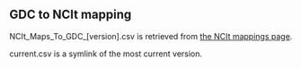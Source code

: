 ## GDC to NCIt mapping

NCIt_Maps_To_GDC_[version].csv is retrieved from [the NCIt mappings page](https://ncithesaurus.nci.nih.gov/ncitbrowser/pages/mapping_search.jsf?nav_type=mappings&b=0&m=0). 

current.csv is a symlink of the most current version. 